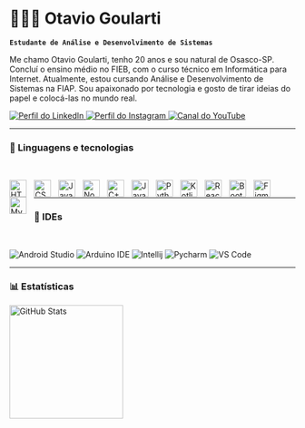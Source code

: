 # 🧑🏻‍💻 Otavio Goularti

**`Estudante de Análise e Desenvolvimento de Sistemas`**

Me chamo Otavio Goularti, tenho 20 anos e sou natural de Osasco-SP. Concluí o ensino médio no FIEB, com o curso técnico em Informática para Internet. Atualmente, estou cursando Análise e Desenvolvimento de Sistemas na FIAP. Sou apaixonado por tecnologia e gosto de tirar ideias do papel e colocá-las no mundo real.

<p align="left">
    <a href="https://www.linkedin.com/in/otaviogoularti/" target="_blank">
        <img alt="Perfil do Linkedln" title="Bora se conectar" src="https://img.shields.io/badge/LinkedIn-0077B5?style=for-the-badge&logo=linkedin&logoColor=white"/>
    </a>
    <a href="https://www.instagram.com/otaviogoulartibs/" target="_blank"><img alt="Perfil do Instagram" title="Me segue lá" src="https://img.shields.io/badge/Instagram-E4405F?style=for-the-badge&logo=instagram&logoColor=white"/>
    </a>
    <a href="https://www.youtube.com/@otaviogoularti?sub_confirmation=1" target="_blank">
        <img alt="Canal do YouTube" title="Inscreva-se no meu canal" src="https://img.shields.io/badge/YouTube-FF0000?style=for-the-badge&logo=youtube&logoColor=white"/>
    </a> 
</p>


---

### 🤖 Linguagens e tecnologias

</br>

<p align="left">
        <img align="left" alt="HTML" title="HTML"width="30px" style="padding-right: 10px;" src="https://cdn.jsdelivr.net/gh/devicons/devicon@latest/icons/html5/html5-original.svg" />
        <img align="left"  alt="CSS" title="CSS"width="30px" style="padding-right: 10px;" src="https://cdn.jsdelivr.net/gh/devicons/devicon@latest/icons/css3/css3-original.svg" />
        <img align="left" alt="Javascript" title="Javascript"width="30px" style="padding-right: 10px;" src="https://cdn.jsdelivr.net/gh/devicons/devicon@latest/icons/javascript/javascript-original.svg" />
        <img align="left" alt="Node" title="Node"width="30px" style="padding-right: 10px;" src="https://cdn.jsdelivr.net/gh/devicons/devicon@latest/icons/nodejs/nodejs-original.svg" />
        <img align="left" alt="C++" title="C++" width="30px" style="padding-right: 10px;" src="https://cdn.jsdelivr.net/gh/devicons/devicon@latest/icons/cplusplus/cplusplus-original.svg" />
        <img align="left" alt="Java" title="Java"width="30px" style="padding-right: 10px;" src="https://cdn.jsdelivr.net/gh/devicons/devicon@latest/icons/java/java-original.svg" />
        <img align="left" alt="Python" title="Python"width="30px" style="padding-right: 10px;" src="https://cdn.jsdelivr.net/gh/devicons/devicon@latest/icons/python/python-original.svg" />
        <img align="left" alt="Kotlin" title="Kotlin"width="30px" style="padding-right: 10px;" src="https://cdn.jsdelivr.net/gh/devicons/devicon@latest/icons/kotlin/kotlin-original.svg" />
        <img align="left" alt="React" title="React"width="30px" style="padding-right: 10px;" src="https://cdn.jsdelivr.net/gh/devicons/devicon@latest/icons/react/react-original.svg" />
        <img align="left" alt="Bootstrap" title="Bootstrap"width="30px" style="padding-right: 10px;" src="https://cdn.jsdelivr.net/gh/devicons/devicon@latest/icons/bootstrap/bootstrap-original.svg" />
        <img align="left" alt="Figma" title="Bootstrap"width="30px" style="padding-right: 10px;" src="https://cdn.jsdelivr.net/gh/devicons/devicon@latest/icons/figma/figma-original.svg" />
        <img align="left" alt="MySQL" title="MySQL"width="30px" style="padding-right: 10px;" src="https://cdn.jsdelivr.net/gh/devicons/devicon@latest/icons/mysql/mysql-original.svg" />
</p>
</br>

---
### 👾 IDEs

</br>

<p align="left">
        <img alt="Android Studio" title="Android Studio" src="https://img.shields.io/badge/Android_Studio-3DDC84?style=for-the-badge&logo=android-studio&logoColor=white"/>
        <img alt="Arduino IDE" title="Arduino IDE" src="https://img.shields.io/badge/Arduino_IDE-00979D?style=for-the-badge&logo=arduino&logoColor=white"/>
        <img alt="Intellij" title="Intellij" src="https://img.shields.io/badge/IntelliJ_IDEA-000000.svg?style=for-the-badge&logo=intellij-idea&logoColor=white"/>
        <img alt="Pycharm" title="Pycharm" src="https://img.shields.io/badge/PyCharm-000000.svg?&style=for-the-badge&logo=PyCharm&logoColor=white"/>
        <img alt="VS Code" title="VS Code" src="https://img.shields.io/badge/Visual_Studio_Code-0078D4?style=for-the-badge&logo=visual%20studio%20code&logoColor=white"/>
</p>


---

### 📊 Estatísticas

<p>
  <img align="left" alt="GitHub Stats" height="200" src="https://github-readme-stats.vercel.app/api/top-langs/?username=otaviogoulartibs&theme=highcontrast&layout=compact&custom_title=Tecnologias&langs_count=9" />
</p>
